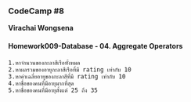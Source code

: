 ### CodeCamp #8
__Virachai Wongsena__

#### Homework009-Database - 04. Aggregate Operators
	1.หาจำนวนของกะลาสีเรือทั้งหมด
	2.หาผลรวมของอายุกะลาสีเรือที่มี rating เท่ากับ 10
	3.หาค่าเฉลี่ยอายุของกะลาสีที่มี rating เท่ากับ 10
	4.หาชื่อของคนที่มีอายุมากที่สุด
	5.หาชื่อของคนที่มีอายุตั้งแต่ 25 ถึง 35

